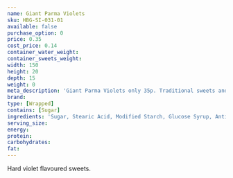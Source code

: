 ```yaml
---
name: Giant Parma Violets
sku: HBG-SI-031-01
available: false
purchase_option: 0
price: 0.35
cost_price: 0.14
container_water_weight: 
container_sweets_weight: 
width: 150
height: 20
depth: 15
weight: 0
meta_description: 'Giant Parma Violets only 35p. Traditional sweets and more at Humbugs Confectionery Store. Specialists in satisfying your sweet tooth!'
brand: 
type: [Wrapped]
contains: [Sugar]
ingredients: 'Sugar, Stearic Acid, Modified Starch, Glucose Syrup, Anti-Caking Agent: Magnesium Carbonate, Flavourings, Colours: E124, E132, Anthocyanin'
serving_size: 
energy: 
protein: 
carbohydrates: 
fat: 
---
```

Hard violet flavoured sweets.